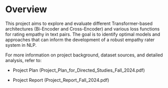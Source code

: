 # Overview
This project aims to explore and evaluate different Transformer-based architectures (Bi-Encoder and Cross-Encoder) and various loss functions for rating empathy in text pairs. The goal is to identify optimal models and approaches that can inform the development of a robust empathy rater system in NLP. 

For more information on project background, dataset sources, and detailed analysis, refer to:

  - Project Plan (Project_Plan_for_Directed_Studies_Fall_2024.pdf)

  - Project Report (Project_Report_Fall_2024.pdf)
